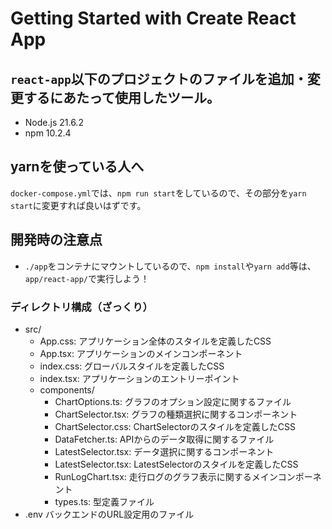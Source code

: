 # Getting Started with Create React App

## ```react-app```以下のプロジェクトのファイルを追加・変更するにあたって使用したツール。
- Node.js 21.6.2
- npm 10.2.4

## yarnを使っている人へ
```docker-compose.yml```では、```npm run start```をしているので、その部分を```yarn start```に変更すれば良いはずです。

## 開発時の注意点
- ```./app```をコンテナにマウントしているので、```npm install```や```yarn add```等は、```app/react-app/```で実行しよう！

### ディレクトリ構成（ざっくり）
- src/
  - App.css: アプリケーション全体のスタイルを定義したCSS
  - App.tsx: アプリケーションのメインコンポーネント
  - index.css: グローバルスタイルを定義したCSS
  - index.tsx: アプリケーションのエントリーポイント
  - components/
    - ChartOptions.ts: グラフのオプション設定に関するファイル
    - ChartSelector.tsx: グラフの種類選択に関するコンポーネント
    - ChartSelector.css: ChartSelectorのスタイルを定義したCSS
    - DataFetcher.ts: APIからのデータ取得に関するファイル
    - LatestSelector.tsx: データ選択に関するコンポーネント
    - LatestSelector.tsx: LatestSelectorのスタイルを定義したCSS
    - RunLogChart.tsx: 走行ログのグラフ表示に関するメインコンポーネント
    - types.ts: 型定義ファイル
- .env バックエンドのURL設定用のファイル

